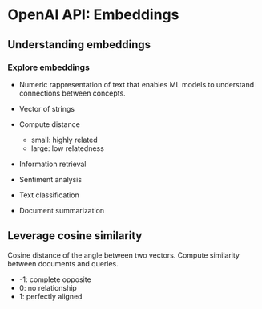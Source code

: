 # OpenAI API: Embeddings

## Understanding embeddings

### Explore embeddings

- Numeric rappresentation of text that enables ML models to understand connections between concepts.
- Vector of strings
- Compute distance
  - small: highly related
  - large: low relatedness
  
- Information retrieval
- Sentiment analysis
- Text classification
- Document summarization

## Leverage cosine similarity

Cosine distance of the angle between two vectors.
Compute similarity between documents and queries.

- -1: complete opposite
- 0: no relationship
- 1: perfectly aligned

